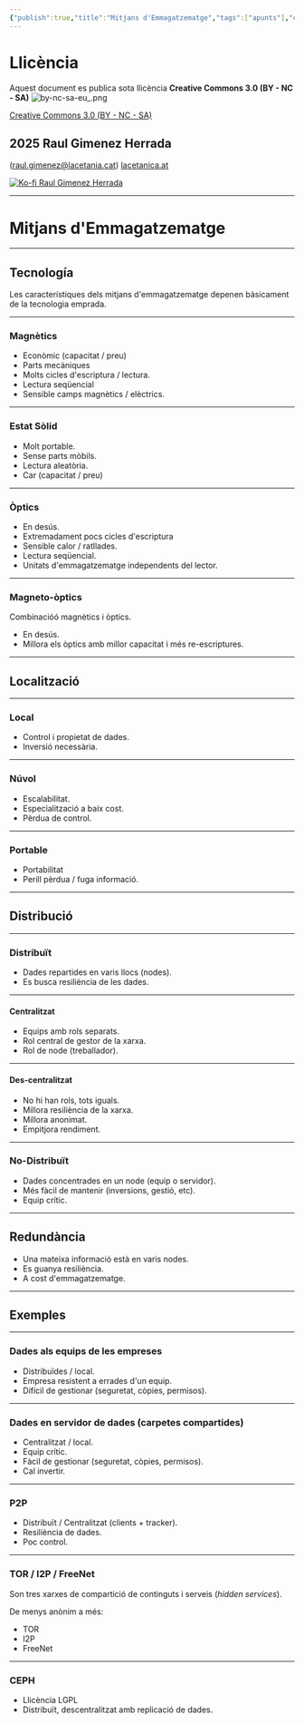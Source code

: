 ```yaml
---
{"publish":true,"title":"Mitjans d'Emmagatzematge","tags":["apunts"],"cssclasses":""}
---
```


# Llicència
Aquest document es publica sota llicència **Creative Commons 3.0 (BY - NC - SA)**
![by-nc-sa-eu_.png](http://alquimiabinaria.cat/by-nc-sa-eu_.png)

[Creative Commons 3.0 (BY - NC - SA)](https://creativecommons.org/licenses/by-nc-sa/3.0/es/legalcode.ca)

## 2025 Raul Gimenez Herrada
(raul.gimenez@lacetania.cat)
[lacetanica.at](https://lacetanica.cat/)

[![Ko-fi Raul Gimenez Herrada](https://alquimiabinaria.cat/kofi.png)](https:/ko-fi.com/raulgimenezherrada)

---
# Mitjans d'Emmagatzematge

---
## Tecnología

Les característiques dels mitjans d'emmagatzematge depenen bàsicament de la tecnologia emprada.

---
### Magnètics

- Econòmic (capacitat / preu)
- Parts mecàniques
- Molts cicles d'escriptura / lectura.
- Lectura seqüencial
- Sensible camps magnètics / elèctrics.

---
### Estat Sòlid

- Molt portable.
- Sense parts mòbils.
- Lectura aleatòria.
- Car (capacitat / preu)

---
### Òptics

- En desús.
- Extremadament pocs cicles d'escriptura
- Sensible calor / ratllades.
- Lectura seqüencial.
- Unitats d'emmagatzematge independents del lector.

---
### Magneto-òptics

Combinacióó magnètics i òptics.

- En desús.
- Millora els òptics amb millor capacitat i més re-escriptures.

---
## Localització

---

### Local

- Control i propietat de dades.
- Inversió necessària.

---
### Núvol

- Escalabilitat.
- Especialització a baix cost.
- Pèrdua de control.

---
### Portable

- Portabilitat
- Perill pèrdua / fuga informació.

---
## Distribució
---
### Distribuït

- Dades repartides en varis llocs (nodes).
- Es busca resiliència de les dades.
---
#### Centralitzat

- Equips amb rols separats.
- Rol central de gestor de la xarxa.
- Rol de node (treballador).
---
#### Des-centralitzat

- No hi han rols, tots iguals.
- Millora resiliència de la xarxa.
- Millora anonimat.
- Empitjora rendiment.
---
### No-Distribuït

- Dades concentrades en un node (equip o servidor).
- Més fàcil de mantenir (inversions, gestió, etc).
- Equip crític.
---
## Redundància

- Una mateixa informació està en varis nodes.
- Es guanya resiliència.
- A cost d'emmagatzematge.
---
## Exemples
---
### Dades als equips de les empreses

- Distribuïdes / local.
- Empresa resistent a errades d'un equip.
- Difícil de gestionar (seguretat, còpies, permisos).
---
### Dades en servidor de dades (carpetes compartides)

- Centralitzat / local.
- Equip crític.
- Fàcil de gestionar (seguretat, còpies, permisos).
- Cal invertir.
---
### P2P

- Distribuït / Centralitzat (clients + tracker).
- Resiliència de dades.
- Poc control.
---
### TOR / I2P / FreeNet

Son tres xarxes de compartició de continguts i serveis (_hidden services_).

De menys anònim a més:

- TOR
- I2P
- FreeNet
---
### CEPH
- Llicència LGPL
- Distribuït, descentralitzat amb replicació de dades.